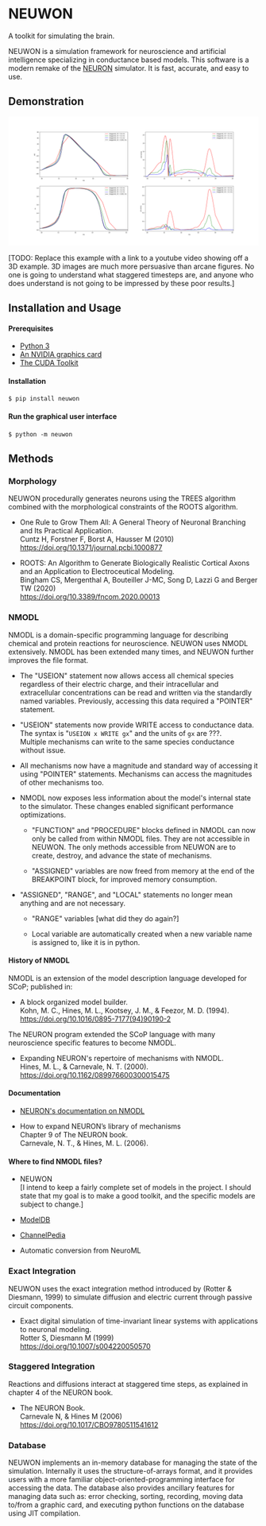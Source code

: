 # NEUWON

A toolkit for simulating the brain.

NEUWON is a simulation framework for neuroscience and artificial intelligence
specializing in conductance based models. This software is a modern remake of
the [NEURON](https://www.neuron.yale.edu/neuron/) simulator. It is fast,
accurate, and easy to use.

## Demonstration

![](neuwon/rxd/examples/HH/Staggered_Time_Steps.png)

[TODO: Replace this example with a link to a youtube video showing off a 3D
example. 3D images are much more persuasive than arcane figures. No one is
going to understand what staggered timesteps are, and anyone who does
understand is not going to be impressed by these poor results.]

## Installation and Usage

#### Prerequisites

* [Python 3](https://www.python.org/)
* [An NVIDIA graphics card](https://www.nvidia.com/en-us/geforce/)
* [The CUDA Toolkit](https://developer.nvidia.com/cuda-toolkit)

#### Installation

```
$ pip install neuwon
```

#### Run the graphical user interface

```
$ python -m neuwon
```

## Methods

### Morphology

NEUWON procedurally generates neurons using the TREES algorithm combined with
the morphological constraints of the ROOTS algorithm.

* One Rule to Grow Them All: A General Theory of Neuronal Branching and Its
Practical Application.  
Cuntz H, Forstner F, Borst A, Hausser M (2010)  
https://doi.org/10.1371/journal.pcbi.1000877

* ROOTS: An Algorithm to Generate Biologically Realistic Cortical Axons and an
Application to Electroceutical Modeling.  
Bingham CS, Mergenthal A, Bouteiller J-MC, Song D, Lazzi G and Berger TW (2020)  
https://doi.org/10.3389/fncom.2020.00013

### NMODL

NMODL is a domain-specific programming language for describing chemical and
protein reactions for neuroscience. NEUWON uses NMODL extensively. NMODL has
been extended many times, and NEUWON further improves the file format.

* The "USEION" statement now allows access all chemical species regardless of
  their electric charge, and their intracellular and extracellular
  concentrations can be read and written via the standardly named variables.
  Previously, accessing this data required a "POINTER" statement.

* "USEION" statements now provide WRITE access to conductance data.  
  The syntax is "`USEION x WRITE gx`" and the units of `gx` are ???.  
  Multiple mechanisms can write to the same species conductance without issue.

* All mechanisms now have a magnitude and standard way of accessing it
  using "POINTER" statements. Mechanisms can access the magnitudes of other
  mechanisms too.

* NMODL now exposes less information about the model's internal state to the
  simulator. These changes enabled significant performance optimizations.

    * "FUNCTION" and "PROCEDURE" blocks defined in NMODL can now only be called
       from within NMODL files. They are not accessible in NEUWON. The only
       methods accessible from NEUWON are to create, destroy, and advance the
       state of mechanisms.

    * "ASSIGNED" variables are now freed from memory at the end of the
      BREAKPOINT block, for improved memory consumption.  

* "ASSIGNED", "RANGE", and "LOCAL" statements no longer mean anything and are
   not necessary.

    * "RANGE" variables [what did they do again?]

    * Local variable are automatically created when a new variable name is
      assigned to, like it is in python.

#### History of NMODL

NMODL is an extension of the model description language developed for SCoP;
published in:

* A block organized model builder.  
Kohn, M. C., Hines, M. L., Kootsey, J. M., & Feezor, M. D. (1994).  
https://doi.org/10.1016/0895-7177(94)90190-2

The NEURON program extended the SCoP language with many neuroscience specific
features to become NMODL.

* Expanding NEURON's repertoire of mechanisms with NMODL.  
Hines, M. L., & Carnevale, N. T. (2000).  
https://doi.org/10.1162/089976600300015475

#### Documentation

* [NEURON's documentation on NMODL](https://nrn.readthedocs.io/en/latest/python/modelspec/programmatic/mechanisms/nmodl.html)

 * How to expand NEURON’s library of mechanisms  
Chapter 9 of The NEURON book.  
Carnevale, N. T., & Hines, M. L. (2006).

#### Where to find NMODL files?

* NEUWON  
[I intend to keep a fairly complete set of models in the project. I should state
that my goal is to make a good toolkit, and the specific models are subject to
change.]

* [ModelDB](https://senselab.med.yale.edu/ModelDB/)

* [ChannelPedia](https://channelpedia.epfl.ch/)

* Automatic conversion from NeuroML

### Exact Integration

NEUWON uses the exact integration method introduced by (Rotter & Diesmann, 1999)
to simulate diffusion and electric current through passive circuit components.

* Exact digital simulation of time-invariant linear systems with applications to
neuronal modeling.  
Rotter S, Diesmann M (1999)  
https://doi.org/10.1007/s004220050570

### Staggered Integration

Reactions and diffusions interact at staggered time steps, as explained in
chapter 4 of the NEURON book.

* The NEURON Book.  
Carnevale N, & Hines M (2006)  
https://doi.org/10.1017/CBO9780511541612

### Database

NEUWON implements an in-memory database for managing the state of the
simulation. Internally it uses the structure-of-arrays format, and it provides
users with a more familiar object-oriented-programming interface for accessing
the data. The database also provides ancillary features for managing data such
as: error checking, sorting, recording, moving data to/from a graphic card, and
executing python functions on the database using JIT compilation.
